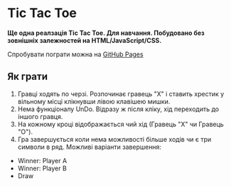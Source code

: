 # Tic Tac Toe

**Ще одна реалзація Tic Tac Toe. Для навчання. Побудовано без зовнішніх залежностей на HTML/JavaScript/CSS.** 

Спробувати пограти можна на [GitHub Pages](https://abajavascript.github.io/tic-tac-toe-js/index.html)

## Як грати
1. Гравці ходять по черзі. Розпочинає гравець "Х" і ставить хрестик у вільному місці клікнувши лівою клавішею мишки.
2. Нема функціоналу UnDo. Відразу ж після кліку, хід переходить до іншого гравця.
3. На кожному кроці відображається чий хід (Гравець "Х" чи Гравець "О"). 
4. Гра завершується коли нема можливості більше ходів чи є три символи в ряд. Можливі варіанти завершення:
* Winner: Player A
* Winner: Player B
* Draw

